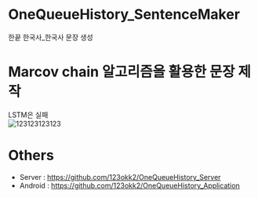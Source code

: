 # OneQueueHistory_SentenceMaker
한끝 한국사_한국사 문장 생성

# Marcov chain 알고리즘을 활용한 문장 제작
LSTM은 실패<br>
![123123123123](https://user-images.githubusercontent.com/51351974/84655088-4ac42d00-af4b-11ea-9be1-1d3d489557a6.jpg)

# Others
* Server : https://github.com/123okk2/OneQueueHistory_Server
* Android : https://github.com/123okk2/OneQueueHistory_Application
